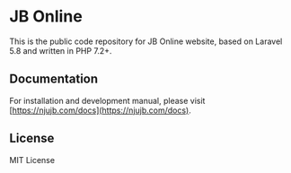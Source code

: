 # JB Online

This is the public code repository for JB Online website, based on Laravel 5.8 and written in PHP 7.2+.

## Documentation

For installation and development manual, please visit [https://njujb.com/docs](https://njujb.com/docs).

## License

MIT License